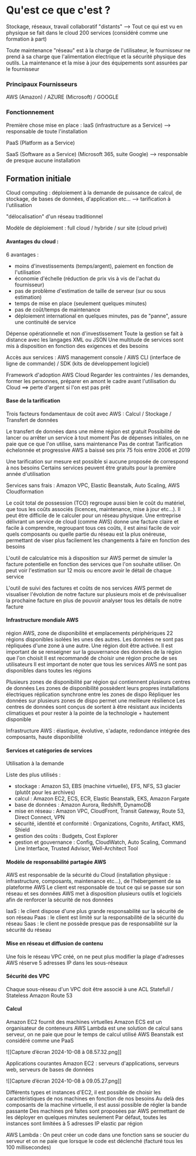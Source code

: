 
# Qu'est ce que c'est ? 

Stockage, réseaux, travail collaboratif "distants" 
--> Tout ce qui est vu en physique se fait dans le cloud
200 services (considéré comme une formation à part)

Toute maintenance "réseau" est à la charge de l'utilisateur, le fournisseur ne prend à sa charge que l'alimentation électrique et la sécurité physique des outils.
La maintenance et la mise à jour des équipements sont assurées par le fournisseur

### Principaux Fournisseurs

AWS (Amazon) / AZURE (Microsoft) / GOOGLE

### Fonctionnement 

Première chose mise en place : IaaS (infrastructure as a Service)
--> responsable de toute l'installation 

PaaS (Platform as a Service)

SaaS (Software as a Service) (Microsoft 365, suite Google)
--> responsable de presque aucune installation
## Formation initiale 

Cloud computing : déploiement à la demande de puissance de calcul, de stockage, de bases de données, d'application etc...
--> tarification à l'utilisation

"délocalisation" d'un réseau traditionnel 

Modèle de déploiement : full cloud / hybride / sur site (cloud privé)

#### Avantages du cloud : 

6 avantages : 
- moins d'investissements (temps/argent), paiement en fonction de l'utilisation
- économie d'échelle (réduction de prix vis à vis de l'achat du fournisseur)
- pas de problème d'estimation de taille de serveur (sur ou sous estimation)
- temps de mise en place (seulement quelques minutes)
- pas de coût/temps de maintenance
- déploiement international en quelques minutes, pas de "panne", assure une continuité de service

Dépense opérationnelle et non d'investissement 
Toute la gestion se fait à distance avec les langages XML ou JSON
Une multitude de services sont mis à disposition en fonction des exigences et des besoins 

Accès aux services : AWS management console / AWS CLI (interface de ligne de commande) / SDK (kits de développement logiciel)

Framework d'adoption AWS Cloud 
Regarder les contraintes / les demandes, former les personnes, préparer en amont le cadre avant l'utilisation du Cloud
==> perte d'argent si l'on est pas prêt 

#### Base de la tarification 

Trois facteurs fondamentaux de coût avec AWS : Calcul / Stockage / Transfert de données

Le transfert de données dans une même région est gratuit 
Possibilité de lancer ou arrêter un service à tout moment 
Pas de dépenses initiales, on ne paie que ce que l'on utilise, sans maintenance
Pas de contrat 
Tarification échelonnée et progressive
AWS a baissé ses prix 75 fois entre 2006 et 2019

Une tarification sur mesure est possible si aucune proposée de correspond à nos besoins
Certains services peuvent être gratuits pour la première année d'utilisation 

Services sans frais : Amazon VPC, Elastic Beanstalk, Auto Scaling, AWS Cloudformation

Le coût total de possession (TCO) regroupe aussi bien le coût du matériel, que tous les coûts associés (licences, maintenance, mise à jour etc...). Il peut être difficile de le calculer pour un réseau physique.
Une entreprise délivrant un service de cloud (comme AWS) donne une facture claire et facile à comprendre, regroupant tous ces coûts, il est ainsi facile de voir quels composants ou quelle partie du réseau est la plus onéreuse, permettant de viser plus facilement les changements à faire en fonction des besoins 

L'outil de calculatrice mis à disposition sur AWS permet de simuler la facture potentielle en fonction des services que l'on souhaite utiliser.
On peut voir l'estimation sur 12 mois ou encore avoir le détail de chaque service

L'outil de suivi des factures et coûts de nos services AWS permet de visualiser l'évolution de notre facture sur plusieurs mois et de prévisualiser la prochaine facture en plus de pouvoir analyser tous les détails de notre facture 

#### Infrastructure mondiale AWS

région AWS, zone de disponibilité et emplacements périphériques
22 régions disponibles isolées les unes des autres. Les données ne sont pas répliquées d'une zone à une autre. Une région doit être activée. Il est important de se renseigner sur la gouvernance des données de la région que l'on choisit
Il est recommandé de choisir une région proche de ses utilisateurs 
Il est important de noter que tous les services AWS ne sont pas disponibles dans toutes les régions 

Plusieurs zones de disponibilité par région qui contiennent plusieurs centres de données 
Les zones de disponibilité possèdent leurs propres installations électriques 
réplication synchrone entre les zones de dispo
Répliquer les données sur plusieurs zones de dispo permet une meilleure résilience 
Les centres de données sont conçus de sortent à être résistant aux incidents climatiques et pour rester à la pointe de la technologie + hautement disponible 

Infrastructure AWS : élastique, évolutive, s'adapte, redondance intégrée des composants, haute disponibilité 

#### Services et catégories de services

Utilisation à la demande

Liste des plus utilisés : 
- stockage : Amazon S3, EBS (machine virtuelle), EFS, NFS, S3 glacier (plutôt pour les archives)
- calcul : Amazon EC2, ECS, ECR, Elastic Beanstalk, EKS, Amazon Fargate
- base de données : Amazon Aurora, Redshift, DynamoDB
- mise en réseau : Amazon VPC, CloudFront, Transit Gateway, Route 53, Direct Connect, VPN
- sécurité, identité et conformité : Organizations, Cognito, Artifact, KMS, Shield
- gestion des coûts : Budgets, Cost Explorer
- gestion et gouvernance : Config, CloudWatch, Auto Scaling, Command Line Interface, Trusted Advisor, Well-Architect Tool

#### Modèle de responsabilité partagée AWS

AWS est responsable de la sécurité du Cloud (installation physique : infrastructure, composants, maintenance etc...), de l'hébergement de sa plateforme AWS
Le client est responsable de tout ce qui se passe sur son réseau et ses données
AWS met à disposition plusieurs outils et logiciels afin de renforcer la sécurité de nos données

IaaS : le client dispose d'une plus grande responsabilité sur la sécurité de son réseau
Paas : le client est limité sur la responsabilité de la sécurité du réseau
Saas : le client ne possède presque pas de responsabilité sur la sécurité du réseau

#### Mise en réseau et diffusion de contenu

Une fois le réseau VPC créé, on ne peut plus modifier la plage d'adresses 
AWS réserve 5 adresses IP dans les sous-réseaux

#### Sécurité des VPC

Chaque sous-réseau d'un VPC doit être associé à une ACL
Statefull / Stateless
Amazon Route 53

#### Calcul

Amazon EC2 fournit des machines virtuelles 
Amazon ECS est un organisateur de conteneurs 
AWS Lambda est une solution de calcul sans serveur, on ne paie que pour le temps de calcul utilisé
AWS Beanstalk est considéré comme une PaaS

![[Capture d’écran 2024-10-08 à 08.57.32.png]]

Applications courantes Amazon EC2 : serveurs d'applications, serveurs web, serveurs de bases de données

![[Capture d’écran 2024-10-08 à 09.05.27.png]]

Différents types et instances d'EC2, il est possible de choisir les caractéristiques de nos machines en fonction de nos besoins 
Au delà des composants de la machine virtuelle, il est aussi possible de régler la bande passante 
Des machines pré faites sont proposées par AWS permettant de les déployer en quelques minutes seulement 
Par défaut, toutes les instances sont limitées à 5 adresses IP elastic par région 


AWS Lambda : On peut créer un code dans une fonction sans se soucier du serveur et on ne paie que lorsque le code est déclenché (facturé tous les 100 millisecondes) 
 